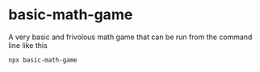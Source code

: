 # basic-math-game

A very basic and frivolous math game that can be run from the command line like this

```
npx basic-math-game
```
